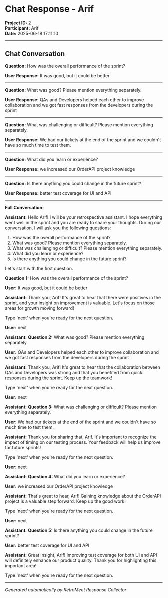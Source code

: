 # Chat Response - Arif

**Project ID:** 2  
**Participant:** Arif  
**Date:** 2025-06-18 17:11:10

---

## Chat Conversation

**Question:** How was the overall performance of the sprint?

**User Response:** It was good, but it could be better

---

**Question:** What was good? Please mention everything separately.

**User Response:** QAs and Developers helped each other to improve collaboration and we got fast responses from the developers during the sprint

---

**Question:** What was challenging or difficult? Please mention everything separately.

**User Response:** We had our tickets at the end of the sprint and we couldn't have so much time to test them.

---

**Question:** What did you learn or experience?

**User Response:** we increased our OrderAPI project knowledge

---

**Question:** Is there anything you could change in the future sprint?

**User Response:** better test coverage for UI and API

---

**Full Conversation:**

**Assistant:** Hello Arif! I will be your retrospective assistant. I hope everything went well in the sprint and you are ready to share your thoughts. During our conversation, I will ask you the following questions:

1. How was the overall performance of the sprint?
2. What was good? Please mention everything separately.
3. What was challenging or difficult? Please mention everything separately.
4. What did you learn or experience?
5. Is there anything you could change in the future sprint?

Let's start with the first question.

**Question 1:** How was the overall performance of the sprint?

**User:** It was good, but it could be better

**Assistant:** Thank you, Arif! It's great to hear that there were positives in the sprint, and your insight on improvement is valuable. Let's focus on those areas for growth moving forward!

Type 'next' when you're ready for the next question.

**User:** next

**Assistant:** **Question 2:** What was good? Please mention everything separately.

**User:** QAs and Developers helped each other to improve collaboration and we got fast responses from the developers during the sprint

**Assistant:** Thank you, Arif! It's great to hear that the collaboration between QAs and Developers was strong and that you benefited from quick responses during the sprint. Keep up the teamwork!

Type 'next' when you're ready for the next question.

**User:** next

**Assistant:** **Question 3:** What was challenging or difficult? Please mention everything separately.

**User:** We had our tickets at the end of the sprint and we couldn't have so much time to test them.

**Assistant:** Thank you for sharing that, Arif. It's important to recognize the impact of timing on our testing process. Your feedback will help us improve for future sprints!

Type 'next' when you're ready for the next question.

**User:** next

**Assistant:** **Question 4:** What did you learn or experience?

**User:** we increased our OrderAPI project knowledge

**Assistant:** That's great to hear, Arif! Gaining knowledge about the OrderAPI project is a valuable step forward. Keep up the good work!

Type 'next' when you're ready for the next question.

**User:** next

**Assistant:** **Question 5:** Is there anything you could change in the future sprint?

**User:** better test coverage for UI and API

**Assistant:** Great insight, Arif! Improving test coverage for both UI and API will definitely enhance our product quality. Thank you for highlighting this important area!

Type 'next' when you're ready for the next question.



---

*Generated automatically by RetroMeet Response Collector*
